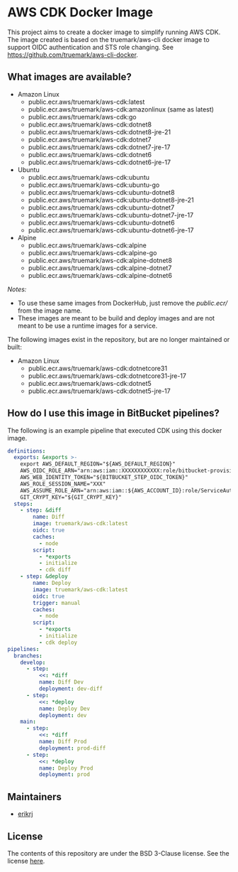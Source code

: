 # AWS CDK Docker Image

This project aims to create a docker image to simplify running AWS CDK. The image
created is based on the truemark/aws-cli docker image to support OIDC authentication
and STS role changing. See https://github.com/truemark/aws-cli-docker.

## What images are available?

- Amazon Linux
  - public.ecr.aws/truemark/aws-cdk:latest
  - public.ecr.aws/truemark/aws-cdk:amazonlinux (same as latest)
  - public.ecr.aws/truemark/aws-cdk:go
  - public.ecr.aws/truemark/aws-cdk:dotnet8
  - public.ecr.aws/truemark/aws-cdk:dotnet8-jre-21
  - public.ecr.aws/truemark/aws-cdk:dotnet7
  - public.ecr.aws/truemark/aws-cdk:dotnet7-jre-17
  - public.ecr.aws/truemark/aws-cdk:dotnet6
  - public.ecr.aws/truemark/aws-cdk:dotnet6-jre-17
- Ubuntu
  - public.ecr.aws/truemark/aws-cdk:ubuntu
  - public.ecr.aws/truemark/aws-cdk:ubuntu-go
  - public.ecr.aws/truemark/aws-cdk:ubuntu-dotnet8
  - public.ecr.aws/truemark/aws-cdk:ubuntu-dotnet8-jre-21
  - public.ecr.aws/truemark/aws-cdk:ubuntu-dotnet7
  - public.ecr.aws/truemark/aws-cdk:ubuntu-dotnet7-jre-17
  - public.ecr.aws/truemark/aws-cdk:ubuntu-dotnet6
  - public.ecr.aws/truemark/aws-cdk:ubuntu-dotnet6-jre-17
- Alpine
  - public.ecr.aws/truemark/aws-cdk:alpine
  - public.ecr.aws/truemark/aws-cdk:alpine-go
  - public.ecr.aws/truemark/aws-cdk:alpine-dotnet8
  - public.ecr.aws/truemark/aws-cdk:alpine-dotnet7
  - public.ecr.aws/truemark/aws-cdk:alpine-dotnet6

*Notes:* 
 - To use these same images from DockerHub, just remove the *public.ecr/* from the image name.
 - These images are meant to be build and deploy images and are not meant to be use a runtime images for a service.

The following images exist in the repository, but are no longer maintained or built:

 - Amazon Linux
   - public.ecr.aws/truemark/aws-cdk:dotnetcore31
   - public.ecr.aws/truemark/aws-cdk:dotnetcore31-jre-17
   - public.ecr.aws/truemark/aws-cdk:dotnet5
   - public.ecr.aws/truemark/aws-cdk:dotnet5-jre-17

## How do I use this image in BitBucket pipelines?

The following is an example pipeline that executed CDK using this docker image.

```yml
definitions:
  exports: &exports >-
    export AWS_DEFAULT_REGION="${AWS_DEFAULT_REGION}"
    AWS_OIDC_ROLE_ARN="arn:aws:iam::XXXXXXXXXXXX:role/bitbucket-provisioner"
    AWS_WEB_IDENTITY_TOKEN="${BITBUCKET_STEP_OIDC_TOKEN}"
    AWS_ROLE_SESSION_NAME="XXX"
    AWS_ASSUME_ROLE_ARN="arn:aws:iam::${AWS_ACCOUNT_ID}:role/ServiceAutomation"
    GIT_CRYPT_KEY="${GIT_CRYPT_KEY}"
  steps:
    - step: &diff
        name: Diff
        image: truemark/aws-cdk:latest
        oidc: true
        caches:
          - node
        script:
          - *exports
          - initialize
          - cdk diff
    - step: &deploy
        name: Deploy
        image: truemark/aws-cdk:latest
        oidc: true
        trigger: manual
        caches:
          - node
        script:
          - *exports
          - initialize
          - cdk deploy
pipelines:
  branches:
    develop:
      - step:
          <<: *diff
          name: Diff Dev
          deployment: dev-diff
      - step:
          <<: *deploy
          name: Deploy Dev
          deployment: dev
    main:
      - step:
          <<: *diff
          name: Diff Prod
          deployment: prod-diff
      - step:
          <<: *deploy
          name: Deploy Prod
          deployment: prod
```

## Maintainers

 - [erikrj](https://github.com/erikrj)

## License

The contents of this repository are under the BSD 3-Clause license. See the
license [here](https://github.com/truemark/aws-cdk-docker/blob/main/LICENSE.txt).


